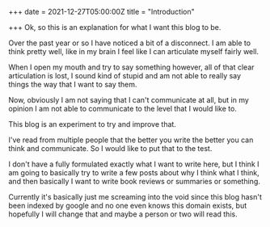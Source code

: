 +++
date = 2021-12-27T05:00:00Z
title = "Introduction"

+++
Ok, so this is an explanation for what I want this blog to be. 

Over the past year or so I have noticed a bit of a disconnect. I am able to think pretty well, like in my brain I feel like I can articulate myself fairly well. 

When I open my mouth and try to say something however, all of that clear articulation is lost, I sound kind of stupid and am not able to really say things the way that I want to say them. 

Now, obviously I am not saying that I can't communicate at all, but in my opinion I am not able to communicate to the level that I would like to. 

This blog is an experiment to try and improve that. 

I've read from multiple people that the better you write the better you can think and communicate. So I would like to put that to the test. 

I don't have a fully formulated exactly what I want to write here, but I think I am going to basically try to write a few posts about why I think what I think, and then basically I want to write book reviews or summaries or something. 

Currently it's basically just me screaming into the void since this blog hasn't been indexed by google and no one even knows this domain exists, but hopefully I will change that and maybe a person or two will read this. 
